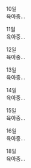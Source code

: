 10일  
육아중...

11일  
육아중...

12일  
육아중...

13일  
육아중...

14일  
육아중...

15일  
육아중...

16일  
육아중...

18일  
육아중...